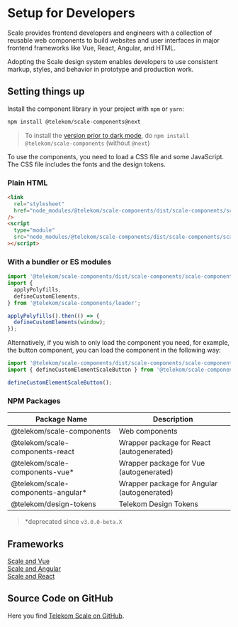 # Setup for Developers

Scale provides frontend developers and engineers with a collection of reusable web components to build websites and user interfaces in major frontend frameworks like Vue, React, Angular, and HTML.

Adopting the Scale design system enables developers to use consistent markup, styles, and behavior in prototype and production work.

## Setting things up

Install the component library in your project with `npm` or `yarn`:

```bash
npm install @telekom/scale-components@next
```

> To install the <a href="https://github.com/telekom/scale/releases/tag/v3.0.0-beta.53" target="_blank" rel="noopener noreferrer">version prior to dark mode</a>, do `npm install @telekom/scale-components` (without `@next`)

To use the components, you need to load a CSS file and some JavaScript. The CSS file includes the fonts and the design tokens.

### Plain HTML

```html
<link
  rel="stylesheet"
  href="node_modules/@telekom/scale-components/dist/scale-components/scale-components.css"
/>
<script
  type="module"
  src="node_modules/@telekom/scale-components/dist/scale-components/scale-components.esm.js"
></script>
```

### With a bundler or ES modules

```js
import '@telekom/scale-components/dist/scale-components/scale-components.css';
import {
  applyPolyfills,
  defineCustomElements,
} from '@telekom/scale-components/loader';

applyPolyfills().then(() => {
  defineCustomElements(window);
});
```

Alternatively, if you wish to only load the component you need, for example, the button component, you can load the component in the following way:

```js
import '@telekom/scale-components/dist/scale-components/scale-components.css';
import { defineCustomElementScaleButton } from '@telekom/scale-components';

defineCustomElementScaleButton();
```

### NPM Packages

| Package Name                        | Description                                 |
| ----------------------------------- | ------------------------------------------- |
| @telekom/scale-components           | Web components                              |
| @telekom/scale-components-react     | Wrapper package for React (autogenerated)   |
| @telekom/scale-components-vue\*     | Wrapper package for Vue (autogenerated)     |
| @telekom/scale-components-angular\* | Wrapper package for Angular (autogenerated) |
| @telekom/design-tokens              | Telekom Design Tokens                       |

> \*deprecated since `v3.0.0-beta.X`

## Frameworks

[Scale and Vue](./?path=/docs/setup-info-scale-and-vue--page)<br/>
[Scale and Angular](./?path=/docs/setup-info-scale-and-angular--page)<br/>
[Scale and React](./?path=/docs/setup-info-scale-and-react--page)

## Source Code on GitHub

Here you find [Telekom Scale on GitHub](https://github.com/telekom/scale/).
